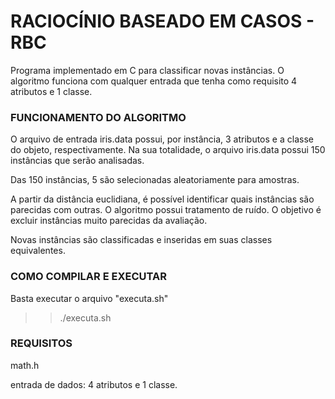 # RACIOCÍNIO BASEADO EM CASOS - RBC

Programa implementado em C para classificar novas instâncias. O algoritmo funciona com qualquer entrada que tenha como requisito 4 atributos e 1 classe.

### FUNCIONAMENTO DO ALGORITMO 
O arquivo de entrada iris.data possui, por instância, 3 atributos e a classe do objeto, respectivamente.
Na sua totalidade, o arquivo iris.data possui 150 instâncias que serão analisadas.


Das 150 instâncias, 5 são selecionadas aleatoriamente para amostras.


A partir da distância euclidiana, é possível identificar quais instâncias são parecidas com outras.
O algoritmo possui tratamento de ruído. O objetivo é excluir instâncias muito parecidas da avaliação.


Novas instâncias são classificadas e inseridas em suas classes equivalentes.

### COMO COMPILAR E EXECUTAR
Basta executar o arquivo "executa.sh"

>> ./executa.sh

### REQUISITOS
math.h

entrada de dados: 4 atributos e 1 classe.